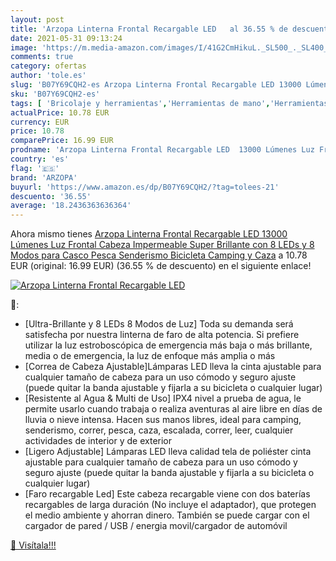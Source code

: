 ```yaml
---
layout: post
title: 'Arzopa Linterna Frontal Recargable LED   al 36.55 % de descuento'
date: 2021-05-31 09:13:24
image: 'https://m.media-amazon.com/images/I/41G2CmHikuL._SL500_._SL400_.jpg'
comments: true
category: ofertas
author: 'tole.es'
slug: 'B07Y69CQH2-es Arzopa Linterna Frontal Recargable LED 13000 Lúmenes Luz...'
sku: 'B07Y69CQH2-es'
tags: [ 'Bricolaje y herramientas','Herramientas de mano','Herramientas manuales y eléctricas','Linternas frontales','Linternas y faroles de mano','arzopa','bicicleta', ]
actualPrice: 10.78 EUR
currency: EUR
price: 10.78
comparePrice: 16.99 EUR
prodname: 'Arzopa Linterna Frontal Recargable LED  13000 Lúmenes Luz Frontal Cabeza Impermeable Super Brillante con 8 LEDs y 8 Modos para Casco  Pesca Senderismo  Bicicleta  Camping y Caza'
country: 'es'
flag: '🇪🇸'
brand: 'ARZOPA'
buyurl: 'https://www.amazon.es/dp/B07Y69CQH2/?tag=tolees-21'
descuento: '36.55'
average: '18.2436363636364'
---
```


Ahora mismo tienes [Arzopa Linterna Frontal Recargable LED  13000 Lúmenes Luz Frontal Cabeza Impermeable Super Brillante con 8 LEDs y 8 Modos para Casco  Pesca Senderismo  Bicicleta  Camping y Caza](https://www.amazon.es/dp/B07Y69CQH2/?tag=tolees-21) a 10.78 EUR (original: 16.99 EUR) (36.55 %  de descuento) en el siguiente enlace!

[![Arzopa Linterna Frontal Recargable LED  ](https://m.media-amazon.com/images/I/41G2CmHikuL._SL500_._SL400_.jpg)](https://www.amazon.es/dp/B07Y69CQH2/?tag=tolees-21)

🔎:

- [Ultra-Brillante y 8 LEDs 8 Modos de Luz] Toda su demanda será satisfecha por nuestra linterna de faro de alta potencia. Si prefiere utilizar la luz estroboscópica de emergencia más baja o más brillante, media o de emergencia, la luz de enfoque más amplia o más
- [Correa de Cabeza Ajustable]Lámparas LED lleva la cinta ajustable para cualquier tamaño de cabeza para un uso cómodo y seguro ajuste (puede quitar la banda ajustable y fijarla a su bicicleta o cualquier lugar)
- [Resistente al Agua & Multi de Uso] IPX4 nivel a prueba de agua, le permite usarlo cuando trabaja o realiza aventuras al aire libre en días de lluvia o nieve intensa. Hacen sus manos libres, ideal para camping, senderismo, correr, pesca, caza, escalada, correr, leer, cualquier actividades de interior y de exterior
- [Ligero Adjustable] Lámparas LED lleva calidad tela de poliéster cinta ajustable para cualquier tamaño de cabeza para un uso cómodo y seguro ajuste (puede quitar la banda ajustable y fijarla a su bicicleta o cualquier lugar)
- [Faro recargable Led] Este cabeza recargable viene con dos baterías recargables de larga duración (No incluye el adaptador), que protegen el medio ambiente y ahorran dinero. También se puede cargar con el cargador de pared / USB / energia movil/cargador de automóvil

[🛒 Visítala!!!](https://www.amazon.es/dp/B07Y69CQH2/?tag=tolees-21)
